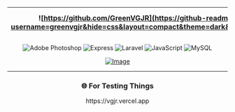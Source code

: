 <div align="center">

|![https://github.com/GreenVGJR](https://github-readme-stats.vercel.app/api/top-langs?username=greenvgjr&hide=css&layout=compact&theme=dark&hide_border=true&cache_seconds=1800)|[![VGJR's Stats](https://github-readme-stats.vercel.app/api?username=GreenVGJR&show_icons=true&theme=tokyonight)](https://github.com/anuraghazra/github-readme-stats)|
|:-:|:-:|

![Adobe Photoshop](https://img.shields.io/badge/adobe%20photoshop-%2331A8FF.svg?style=for-the-badge&logo=adobe%20photoshop&logoColor=white) ![Express](https://img.shields.io/badge/express-%23FF2D20.svg?style=for-the-badge&logo=express&logoColor=white) ![Laravel](https://img.shields.io/badge/laravel-%23FF2D20.svg?style=for-the-badge&logo=laravel&logoColor=white) ![JavaScript](https://img.shields.io/badge/javascript-%23323330.svg?style=for-the-badge&logo=javascript&logoColor=%23F7DF1E) ![MySQL](https://img.shields.io/badge/mysql-4479A1.svg?style=for-the-badge&logo=mysql&logoColor=white)

<a href="https://github.com/GreenVGJR">
    <img src="https://komarev.com/ghpvc/?username=GreenVGJR&color=222222&style=plastic" alt="Image" loading="lazy"/>
</a>
</div>

____________

<div align="center">

<h3><b>🌐 For Testing Things</b></h3>
https://vgjr.vercel.app

</div>

